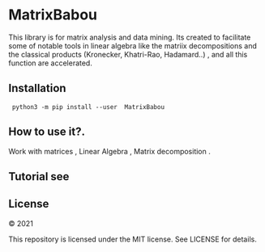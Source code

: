 # MatrixBabou
  
This library is for matrix analysis and data mining. Its created to facilitate some of notable tools in linear algebra like the matriix decompositions and the classical products (Kronecker, Khatri-Rao, Hadamard..) , and all this function are accelerated.

## Installation
``` python3 -m pip install --user  MatrixBabou```

## How to use it?.
Work with matrices , Linear Algebra , Matrix decomposition .

## Tutorial see

 
## License

© 2021 

This repository is licensed under the MIT license. See LICENSE for details.
